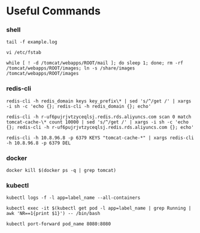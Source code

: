 # Useful Commands

### shell

```
tail -f example.log
```

```
vi /etc/fstab
```

```
while [ ! -d /tomcat/webapps/ROOT/mail ]; do sleep 1; done; rm -rf /tomcat/webapps/ROOT/images; ln -s /share/images /tomcat/webapps/ROOT/images
```

### redis-cli
```
redis-cli -h redis_domain keys key_prefix\* | sed 's/^/get /' | xargs -i sh -c 'echo {}; redis-cli -h redis_domain {}; echo'
```

```
redis-cli -h r-uf6pujrjvtzyceqlsj.redis.rds.aliyuncs.com scan 0 match tomcat-cache-\* count 10000 | sed 's/^/get /' | xargs -i sh -c 'echo {}; redis-cli -h r-uf6pujrjvtzyceqlsj.redis.rds.aliyuncs.com {}; echo'
```

```
redis-cli -h 10.8.96.8 -p 6379 KEYS "tomcat-cache-*" | xargs redis-cli -h 10.8.96.8 -p 6379 DEL
```

### docker
```
docker kill $(docker ps -q | grep tomcat)
```

### kubectl

```
kubectl logs -f -l app=label_name --all-containers
```

```
kubectl exec -it $(kubectl get pod -l app=label_name | grep Running | awk 'NR==1{print $1}') -- /bin/bash
```

```
kubectl port-forward pod_name 8080:8080
```

